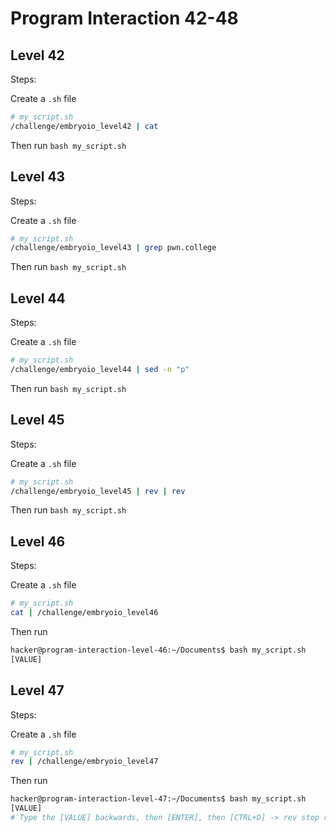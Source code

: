 # Program Interaction 42-48

## Level 42

Steps:

Create a `.sh` file

```bash
# my_script.sh
/challenge/embryoio_level42 | cat
```

Then run `bash my_script.sh`

## Level 43

Steps:

Create a `.sh` file

```bash
# my_script.sh
/challenge/embryoio_level43 | grep pwn.college
```

Then run `bash my_script.sh`

## Level 44

Steps:

Create a `.sh` file

```bash
# my_script.sh
/challenge/embryoio_level44 | sed -n "p"
```

Then run `bash my_script.sh`

## Level 45

Steps:

Create a `.sh` file

```bash
# my_script.sh
/challenge/embryoio_level45 | rev | rev
```

Then run `bash my_script.sh`

## Level 46

Steps:

Create a `.sh` file

```bash
# my_script.sh
cat | /challenge/embryoio_level46
```

Then run

```bash
hacker@program-interaction-level-46:~/Documents$ bash my_script.sh 
[VALUE]
```

## Level 47

Steps:

Create a `.sh` file

```bash
# my_script.sh
rev | /challenge/embryoio_level47
```

Then run

```bash
hacker@program-interaction-level-47:~/Documents$ bash my_script.sh 
[VALUE]
# Type the [VALUE] backwards, then [ENTER], then [CTRL+D] -> rev stop reading with EOF
```
